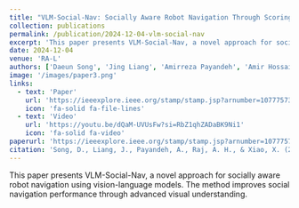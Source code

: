 ```yaml
---
title: "VLM-Social-Nav: Socially Aware Robot Navigation Through Scoring Using Vision-Language Models"
collection: publications
permalink: /publication/2024-12-04-vlm-social-nav
excerpt: 'This paper presents VLM-Social-Nav, a novel approach for socially aware robot navigation using vision-language models.'
date: 2024-12-04
venue: 'RA-L'
authors: ['Daeun Song', 'Jing Liang', 'Amirreza Payandeh', 'Amir Hossain Raj', 'Xuesu Xiao', 'Dinesh Manocha']
image: '/images/paper3.png'
links:
  - text: 'Paper'
    url: 'https://ieeexplore.ieee.org/stamp/stamp.jsp?arnumber=10777573'
    icon: 'fa-solid fa-file-lines'
  - text: 'Video'
    url: 'https://youtu.be/dQaM-UVUsFw?si=RbZ1qhZADaBK9Ni1'
    icon: 'fa-solid fa-video'
paperurl: 'https://ieeexplore.ieee.org/stamp/stamp.jsp?arnumber=10777573'
citation: 'Song, D., Liang, J., Payandeh, A., Raj, A. H., & Xiao, X. (2024). "VLM-Social-Nav: Socially Aware Robot Navigation Through Scoring Using Vision-Language Models." <i>RA-L 2024</i>.'
---
```

This paper presents VLM-Social-Nav, a novel approach for socially aware robot navigation using vision-language models. The method improves social navigation performance through advanced visual understanding.